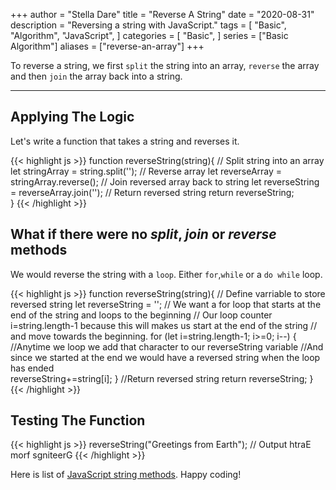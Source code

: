 +++
author = "Stella Dare"
title = "Reverse A String"
date = "2020-08-31"
description = "Reversing a string with JavaScript."
tags = [
    "Basic",
    "Algorithm",
    "JavaScript",
]
categories = [
    "Basic",
]
series = ["Basic Algorithm"]
aliases = ["reverse-an-array"]
+++

To reverse a string, we first `split` the string into an array, `reverse` the array and then `join` the array back into a string.
<!--more-->

---
## Applying The Logic
Let's write a function that takes a string and reverses it.

{{< highlight js >}}
function reverseString(string){
    // Split string into an array
    let stringArray = string.split('');
    // Reverse array
    let reverseArray = stringArray.reverse();
    // Join reversed array back to string
    let reverseString = reverseArray.join('');
    // Return reversed string
    return reverseString;   
}
{{< /highlight >}}

## What if there were no *split*, *join* or *reverse* methods
We would reverse the string with a `loop`. Either `for`,`while` or a `do while` loop.

{{< highlight js >}}
function reverseString(string){
    // Define varriable to store reversed string
    let reverseString = '';
    // We want a for loop that starts at the end of the string and loops to the beginning
    // Our loop counter i=string.length-1 because this will makes us start at the end of the string
    // and move towards the beginning. 
    for (let i=string.length-1; i>=0; i--) {
    //Anytime we loop we add that character to our reverseString variable
    //And since we started at the end we would have a reversed string when the loop has ended    
        reverseString+=string[i];
    }
    //Return reversed string
    return reverseString;
}
{{< /highlight >}}

## Testing The Function
{{< highlight js >}}
reverseString("Greetings from Earth");
// Output
htraE morf sgniteerG
{{< /highlight >}}

Here is list of [JavaScript string methods](https://www.w3schools.com/jsref/jsref_obj_string.asp). 
Happy coding!